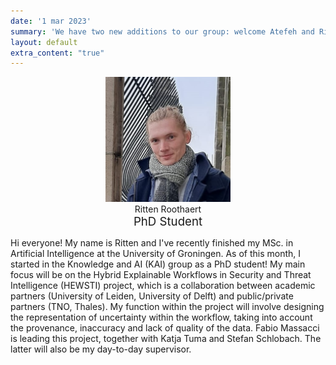 ```yaml
---
date: '1 mar 2023'
summary: 'We have two new additions to our group: welcome Atefeh and Ritten!'
layout: default
extra_content: "true"
---
```


<center>
<div style="text-align: center; width:200px; display:inline-block; vertical-align:top;"><img src="/images/ritten.jpeg" width="200" height="200"><br>Ritten Roothaert<br><span style="font-size:14pt">PhD Student</span></div>
</center>

Hi everyone! My name is Ritten and I've recently finished my MSc. in Artificial Intelligence at the University of Groningen. As of this month, I started in the Knowledge and AI (KAI) group as a PhD student! My main focus will be on the Hybrid Explainable Workflows in Security and Threat Intelligence (HEWSTI) project, which is a collaboration between academic partners (University of Leiden, University of Delft) and public/private partners (TNO, Thales). My function within the project will involve designing the representation of uncertainty within the workflow, taking into account the provenance, inaccuracy and lack of quality of the data. Fabio Massacci is leading this project, together with Katja Tuma and Stefan Schlobach. The latter will also be my day-to-day supervisor.

